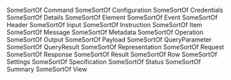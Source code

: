 SomeSortOf  Command
SomeSortOf  Configuration
SomeSortOf  Credentials
SomeSortOf  Details
SomeSortOf  Element
SomeSortOf  Event
SomeSortOf  Header
SomeSortOf  Input
SomeSortOf  Instruction
SomeSortOf  Item
SomeSortOf  Message
SomeSortOf  Metadata
SomeSortOf  Operation
SomeSortOf  Output
SomeSortOf  Payload
SomeSortOf  QueryParameter
SomeSortOf  QueryResult
SomeSortOf  Representation
SomeSortOf  Request
SomeSortOf  Response
SomeSortOf  Result
SomeSortOf  Row
SomeSortOf  Settings
SomeSortOf  Specification
SomeSortOf  Status
SomeSortOf  Summary
SomeSortOf  View